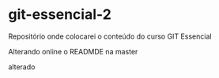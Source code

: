 # git-essencial-2
Repositório onde colocarei o conteúdo do curso GIT Essencial


Alterando online o READMDE na master

alterado
